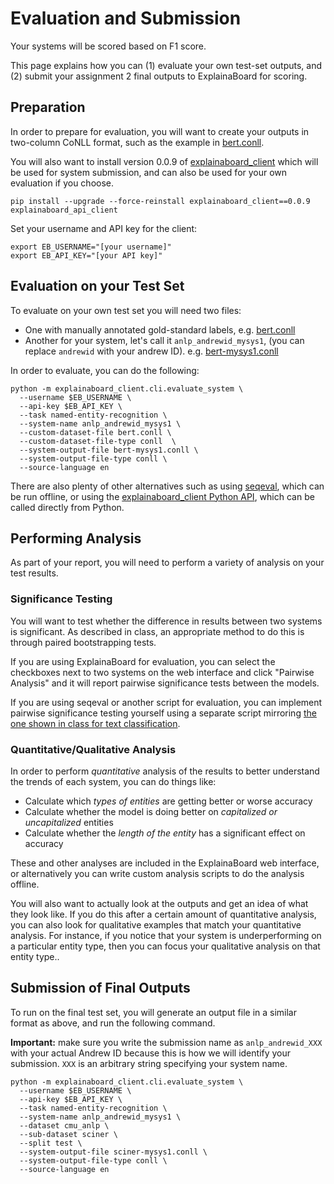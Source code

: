 # Evaluation and Submission

Your systems will be scored based on F1 score.

This page explains how you can (1) evaluate your own test-set outputs, and (2) submit 
your assignment 2 final outputs to ExplainaBoard for scoring.

## Preparation

In order to prepare for evaluation, you will want to create your outputs in two-column
CoNLL format, such as the example in [bert.conll](bert.conll).

You will also want to install version 0.0.9 of
[explainaboard_client](https://github.com/neulab/explainaboard_client) which will be
used for system submission, and can also be used for your own evaluation if you choose.
```shell
pip install --upgrade --force-reinstall explainaboard_client==0.0.9 explainaboard_api_client
```

Set your username and API key for the client:
```shell
export EB_USERNAME="[your username]"
export EB_API_KEY="[your API key]"
````

## Evaluation on your Test Set

To evaluate on your own test set you will need two files:
* One with manually annotated gold-standard labels,
  e.g. [bert.conll](bert.conll)
* Another for your system, let's call it `anlp_andrewid_mysys1`, (you can replace
  `andrewid` with your andrew ID). e.g. [bert-mysys1.conll](bert-mysys1.conll)

In order to evaluate, you can do the following:
```shell
python -m explainaboard_client.cli.evaluate_system \
  --username $EB_USERNAME \
  --api-key $EB_API_KEY \
  --task named-entity-recognition \
  --system-name anlp_andrewid_mysys1 \
  --custom-dataset-file bert.conll \
  --custom-dataset-file-type conll  \
  --system-output-file bert-mysys1.conll \
  --system-output-file-type conll \
  --source-language en
```

There are also plenty of other alternatives such as using
[seqeval](https://github.com/chakki-works/seqeval), which can be run offline, or using
the [explainaboard_client Python API](https://github.com/neulab/explainaboard_client/blob/main/docs/python_api/introduction.md),
which can be called directly from Python.

## Performing Analysis

As part of your report, you will need to perform a variety of analysis on your test
results.

### Significance Testing

You will want to test whether the difference in results between two systems is
significant. As described in class, an appropriate method to do this is through
paired bootstrapping tests.

If you are using ExplainaBoard for evaluation, you can select the checkboxes next to two
systems on the web interface and click "Pairwise Analysis" and it will report
pairwise significance tests between the models.

If you are using seqeval or another script for evaluation, you can implement pairwise
significance testing yourself using a separate script mirroring
[the one shown in class for text classification](https://github.com/neubig/anlp-code/blob/main/02-bowclassifier/bowclassifier.ipynb).

### Quantitative/Qualitative Analysis

In order to perform *quantitative* analysis of the results to better understand the
trends  of each system, you can do things like:
* Calculate which *types of entities* are getting better or worse accuracy
* Calculate whether the model is doing better on *capitalized or uncapitalized* entities
* Calculate whether the *length of the entity* has a significant effect on accuracy

These and other analyses are included in the ExplainaBoard web interface, or
alternatively you can write custom analysis scripts to do the analysis offline.

You will also want to actually look at the outputs and get an idea of what they look
like. If you do this after a certain amount of quantitative analysis, you can also look
for qualitative examples that match your quantitative analysis. For instance, if you
notice that your system is underperforming on a particular entity type, then you can
focus your qualitative analysis on that entity type..

## Submission of Final Outputs

To run on the final test set, you will generate an output file in a similar format as
above, and run the following command.

**Important:** make sure you write the submission name as `anlp_andrewid_XXX` with your
actual Andrew ID because this is how we will identify your submission. `XXX` is an
arbitrary string specifying your system name.

```shell
python -m explainaboard_client.cli.evaluate_system \
  --username $EB_USERNAME \
  --api-key $EB_API_KEY \
  --task named-entity-recognition \
  --system-name anlp_andrewid_mysys1 \
  --dataset cmu_anlp \
  --sub-dataset sciner \
  --split test \
  --system-output-file sciner-mysys1.conll \
  --system-output-file-type conll \
  --source-language en
```

